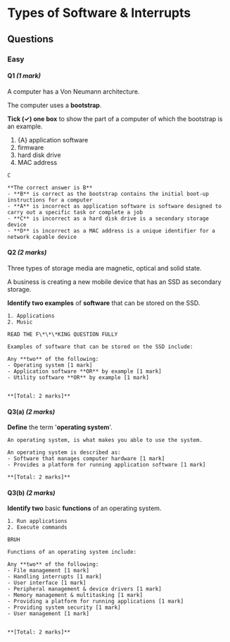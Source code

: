 # Types of Software & Interrupts
## Questions
### Easy
#### Q1 _(1 mark)_
A computer has a Von Neumann architecture.

The computer uses a **bootstrap**.

**Tick (✓) one box** to show the part of a computer of which the bootstrap is an example.

1. {A} application software
2. firmware
3. hard disk drive
4. MAC address

```ad-wrong
C
```
```ad-mark
**The correct answer is B**
- **B** is correct as the bootstrap contains the initial boot-up instructions for a computer    
- **A** is incorrect as application software is software designed to carry out a specific task or complete a job 
- **C** is incorrect as a hard disk drive is a secondary storage device
- **D** is incorrect as a MAC address is a unique identifier for a network capable device
```
#### Q2 _(2 marks)_
Three types of storage media are magnetic, optical and solid state.

A business is creating a new mobile device that has an SSD as secondary storage.

**Identify two examples** of **software** that can be stored on the SSD.
```ad-wrong
1. Applications
2. Music

READ THE F\*\*\*KING QUESTION FULLY
```
```ad-mark
Examples of software that can be stored on the SSD include:

Any **two** of the following:
- Operating system [1 mark]
- Application software **OR** by example [1 mark]
- Utility software **OR** by example [1 mark]
    

**[Total: 2 marks]**
```
#### Q3(a) _(2 marks)_
**Define** the term '**operating system**'.
```ad-wrong
An operating system, is what makes you able to use the system.
```
```ad-mark
An operating system is described as:
- Software that manages computer hardware [1 mark]
- Provides a platform for running application software [1 mark]

**[Total: 2 marks]**
```
#### Q3(b) _(2 marks)_
**Identify two** basic **functions** of an operating system.
```ad-partial
1. Run applications
2. Execute commands
   
BRUH
```
```ad-mark
Functions of an operating system include:

Any **two** of the following:
- File management [1 mark]
- Handling interrupts [1 mark]
- User interface [1 mark]
- Peripheral management & device drivers [1 mark]
- Memory management & multitasking [1 mark]
- Providing a platform for running applications [1 mark]
- Providing system security [1 mark]
- User management [1 mark]
    

**[Total: 2 marks]**
```
